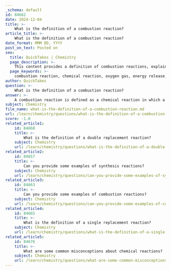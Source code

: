 ```yaml
---
_schema: default
id: 84662
date: 2024-12-04
title: >-
    What is the definition of a combustion reaction?
article_title: >-
    What is the definition of a combustion reaction?
date_format: MMM DD, YYYY
post_on_text: Posted on
seo:
  title: QuickTakes | Chemistry
  page_description: >-
    This content provides a definition of combustion reactions, explaining their characteristics, including energy release, types of combustion, and examples like hydrogen burning to produce water vapor.
  page_keywords: >-
    combustion reaction, chemical reaction, oxygen gas, energy release, exothermic, burning fuels, complete combustion, incomplete combustion, hydrogen gas, carbon dioxide, carbon monoxide, energy production, heating systems, internal combustion engines
author: QuickTakes
question: >-
    What is the definition of a combustion reaction?
answer: >-
    A combustion reaction is defined as a chemical reaction in which a substance reacts with oxygen gas ($\ce{O_2}$), resulting in the release of energy in the form of light and heat. This type of reaction is typically exothermic, meaning it releases energy, and is commonly associated with the burning of fuels. \n\nIn general, combustion reactions can be represented by the following equation:\n\n$$\n\text{Fuel} + \ce{O_2} \rightarrow \text{Products} + \text{Energy}\n$$\n\nA classic example of a combustion reaction is the burning of hydrogen gas, which produces water vapor:\n\n$$\n2 \ce{H2(g)} + \ce{O2(g)} \rightarrow 2 \ce{H2O(g)}\n$$\n\nCombustion reactions can be categorized into two main types: complete combustion and incomplete combustion. Complete combustion occurs when there is a sufficient supply of oxygen, resulting in the production of carbon dioxide and water. In contrast, incomplete combustion happens when there is insufficient oxygen, leading to the formation of carbon monoxide or soot along with water.\n\nOverall, combustion reactions are significant in various applications, including energy production, internal combustion engines, and heating systems.
subject: Chemistry
file_name: what-is-the-definition-of-a-combustion-reaction.md
url: /learn/chemistry/questions/what-is-the-definition-of-a-combustion-reaction
score: -1.0
related_article1:
    id: 84668
    title: >-
        What is the definition of a double replacement reaction?
    subject: Chemistry
    url: /learn/chemistry/questions/what-is-the-definition-of-a-double-replacement-reaction
related_article2:
    id: 84657
    title: >-
        Can you provide some examples of synthesis reactions?
    subject: Chemistry
    url: /learn/chemistry/questions/can-you-provide-some-examples-of-synthesis-reactions
related_article3:
    id: 84663
    title: >-
        Can you provide some examples of combustion reactions?
    subject: Chemistry
    url: /learn/chemistry/questions/can-you-provide-some-examples-of-combustion-reactions
related_article4:
    id: 84665
    title: >-
        What is the definition of a single replacement reaction?
    subject: Chemistry
    url: /learn/chemistry/questions/what-is-the-definition-of-a-single-replacement-reaction
related_article5:
    id: 84676
    title: >-
        What are some common misconceptions about chemical reactions?
    subject: Chemistry
    url: /learn/chemistry/questions/what-are-some-common-misconceptions-about-chemical-reactions
---
```


&nbsp;